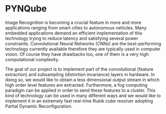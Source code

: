 # PYNQube

Image Recognition is becoming a crucial feature in more and more applications ranging from smart cities to autonomous vehicles. Many embedded applications demand an efficient implementation of this technology trying to reduce latency and satisfying several power constraints. Convolutional Neural Networks (CNNs) are the best-performing technology currently available therefore they are typically used in computer vision. Of course they have drawbacks too, one of them is a very high computational complexity.

The goal of our project is to implement part of the convolutional (feature extraction) and subsampling (distortion invariance) layers in hardware. In doing so, we would like to obtain a less dimensional output stream in which high order level features are extracted. Furthermore, a fog computing paradigm can be applied in order to send these features to a cluster. This kind of technology can be used in many different ways and we would like to implement it in an extremely fast real-time Rubik cube resolver adopting Partial Dynamic Reconfiguration.